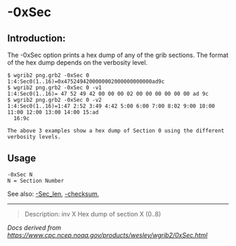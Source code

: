 # -0xSec

## Introduction:

The -0xSec option prints a hex dump of any of
the grib sections. The format of the hex dump depends on the
verbosity level.

```
$ wgrib2 png.grb2 -0xSec 0
1:4:Sec0(1..16)=0x4752494200000002000000000000ad9c
$ wgrib2 png.grb2 -0xSec 0 -v1
1:4:Sec0(1..16)= 47 52 49 42 00 00 00 02 00 00 00 00 00 00 ad 9c
$ wgrib2 png.grb2 -0xSec 0 -v2
1:4:Sec0(1..16)=1:47 2:52 3:49 4:42 5:00 6:00 7:00 8:02 9:00 10:00 11:00 12:00 13:00 14:00 15:ad
  16:9c

The above 3 examples show a hex dump of Section 0 using the different
verbosity levels.
```

## Usage

```
-0xSec N
N = Section Number
```

See also:
[-Sec_len](Sec_len.md),
[-checksum](checksum.md),

---

> Description: inv X Hex dump of section X (0..8)

_Docs derived from <https://www.cpc.ncep.noaa.gov/products/wesley/wgrib2/0xSec.html>_
